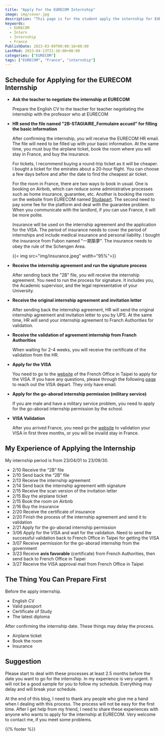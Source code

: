 ```yaml
---
title: "Apply For the EURECOM Internship"
image: img/cover.jpg
description: "This page is for the student apply the internship for EURECOM."
keywords:
  - EURECOM
  - Intern
  - Internship
  - France
PublishDate: 2023-03-09T00:00:16+08:00
LastMod: 2023-04-13T21:16:00+08:00
categories: ["EURECOM"]
tags: ["EURECOM", "France", "internship"]
---
```


## Schedule for Applying for the EURECOM Internship

- **Ask the teacher to negotiate the internship at EURECOM**

  Prepare the English CV to the teacher for teacher negotiating the internship with the professor who at EURECOM

- **HR send the file named "2B-STAGIAIRE_Formulaire accueil" for filling the basic information**

  After confirming the internship, you will receive the EURECOM HR email. The file will need to be filled up with your basic information. At the same time, you must buy the airplane ticket, book the room where you will stay in France, and buy the insurance.

  For tickets, I recommend buying a round-trip ticket as it will be cheaper. I bought a ticket for the emirates about a 20-hour flight. You can choose a few days before and after the date to find the cheapest air ticket.

  For the room in France, there are two ways to book in usual. One is booking on Airbnb, which can reduce some administrative processes such as home insurance, guarantee, etc. Another is booking the room on the website from EURECOM named [Studapart](https://eurecom.studapart.com/en/). The second need to pay some fee for the platform and deal with the guarantee problem. When you communicate with the landlord, if you can use France, it will be more polite.

  Insurance will be used on the internship agreement and the application for the VISA. The period of insurance needs to cover the period of internships and include medical insurance and personal liability. I bought the insurance from Fubon named "一期築夢". The insurance needs to obey the rule of the Schengen Area.

  {{< img src="img/insurance.jpeg" width="95%">}}

- **Receive the internship agreement and run the signature process**

  After sending back the "2B" file, you will receive the internship agreement. You need to run the process for signature. It includes you, the Academic supervisor, and the legal representative of your University.

- **Receive the original internship agreement and invitation letter**

  After sending back the internship agreement, HR will send the original internship agreement and invitation letter to you by UPS. At the same time, HR will send your internship agreement to Franch Authorities for validation.

- **Receive the validation of agreement internship from Franch Authorities**

  When waiting for 2-4 weeks, you will receive the certificate of the validation from the HR.

- **Apply for the VISA**

  You need to go to the [website](https://france-taipei.org/-%E4%B8%AD%E6%96%87-) of the French Office in Taipei to apply for the VISA. If you have any questions, please through the following [page](https://france-taipei.org/%E7%B0%BD%E8%AD%89%E4%BA%8B%E5%8B%99) to reach out the VISA depart. They only have email.

- **Apply for the go-aborad internship permission (military service)**

  If you are male and have a military service problem, you need to apply for the go-aborad internship permission by the school.

- **VISA Validation**

  After you arrived France, you need go the [website](https://administration-etrangers-en-france.interieur.gouv.fr/) to validation your VISA in first three months, or you will be invaild stay in France.

## My Experience of Applying the Internship

My internship period is from 23/04/01 to 23/09/30.

- 2/10 Receive the “2B” file
- 2/10 Send back the “2B” file
- 2/13 Receive the internship agreement
- 2/14 Send back the internship agreement with signature
- 2/15 Receive the scan version of the invitation letter
- 2/15 Buy the airplane ticket
- 2/15 Book the room on Airbnb
- 2/16 Buy the insurance
- 2/20 Receive the certificate of insurance
- 2/20 Finish the process of the internship agreement and send it to validation
- 2/21 Apply for the go-aborad internship permission
- 3/06 Apply for the VISA and wait for the validation. Need to send the successful validation back to French Office in Taipei for getting the VISA
- 3/07 Receive permission for the go-aborad internship from the government
- 3/23 Receive **avis favorable** (certificate) from French Authorities, then send back to French Office in Taipei
- 3/27 Receive the VISA approval mail from French Office in Taipei

## The Thing You Can Prepare First

Before the apply internship.

- English CV
- Valid passport
- Certificate of Study
- The latest diploma

After confirming the internship date. These things may delay the process.

- Airplane ticket
- Book the room
- Insurance

## Suggestion

Please start to deal with these processes at least 2.5 months before the date you want to go for the internship. In my experience is very urgent. It will not be a good sample for you to follow my schedule. Everything may delay and will break your schedule.

At the end of this blog, I need to thank any people who give me a hand when I dealing with this process. The process will not be easy for the first time. After I get help from my friend, I need to share these experiences with anyone who wants to apply for the internship at EURECOM. Very welcome to contact me, if you meet some problems.

{{% footer %}}
